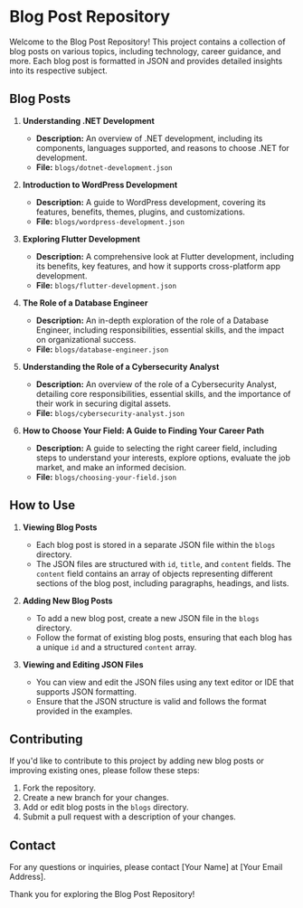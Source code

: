 # Blog Post Repository

Welcome to the Blog Post Repository! This project contains a collection of blog posts on various topics, including technology, career guidance, and more. Each blog post is formatted in JSON and provides detailed insights into its respective subject.

## Blog Posts

1. **Understanding .NET Development**
   - **Description:** An overview of .NET development, including its components, languages supported, and reasons to choose .NET for development.
   - **File:** `blogs/dotnet-development.json`

2. **Introduction to WordPress Development**
   - **Description:** A guide to WordPress development, covering its features, benefits, themes, plugins, and customizations.
   - **File:** `blogs/wordpress-development.json`

3. **Exploring Flutter Development**
   - **Description:** A comprehensive look at Flutter development, including its benefits, key features, and how it supports cross-platform app development.
   - **File:** `blogs/flutter-development.json`

4. **The Role of a Database Engineer**
   - **Description:** An in-depth exploration of the role of a Database Engineer, including responsibilities, essential skills, and the impact on organizational success.
   - **File:** `blogs/database-engineer.json`

5. **Understanding the Role of a Cybersecurity Analyst**
   - **Description:** An overview of the role of a Cybersecurity Analyst, detailing core responsibilities, essential skills, and the importance of their work in securing digital assets.
   - **File:** `blogs/cybersecurity-analyst.json`

6. **How to Choose Your Field: A Guide to Finding Your Career Path**
   - **Description:** A guide to selecting the right career field, including steps to understand your interests, explore options, evaluate the job market, and make an informed decision.
   - **File:** `blogs/choosing-your-field.json`

## How to Use

1. **Viewing Blog Posts**
   - Each blog post is stored in a separate JSON file within the `blogs` directory.
   - The JSON files are structured with `id`, `title`, and `content` fields. The `content` field contains an array of objects representing different sections of the blog post, including paragraphs, headings, and lists.

2. **Adding New Blog Posts**
   - To add a new blog post, create a new JSON file in the `blogs` directory.
   - Follow the format of existing blog posts, ensuring that each blog has a unique `id` and a structured `content` array.

3. **Viewing and Editing JSON Files**
   - You can view and edit the JSON files using any text editor or IDE that supports JSON formatting.
   - Ensure that the JSON structure is valid and follows the format provided in the examples.

## Contributing

If you'd like to contribute to this project by adding new blog posts or improving existing ones, please follow these steps:

1. Fork the repository.
2. Create a new branch for your changes.
3. Add or edit blog posts in the `blogs` directory.
4. Submit a pull request with a description of your changes.

## Contact

For any questions or inquiries, please contact [Your Name] at [Your Email Address].

Thank you for exploring the Blog Post Repository!

